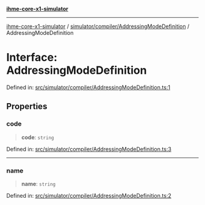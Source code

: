 [**ihme-core-x1-simulator**](../../../../README.md)

***

[ihme-core-x1-simulator](../../../../modules.md) / [simulator/compiler/AddressingModeDefinition](../README.md) / AddressingModeDefinition

# Interface: AddressingModeDefinition

Defined in: [src/simulator/compiler/AddressingModeDefinition.ts:1](https://github.com/ProgrammIt/CPU-Simulator/blob/3f9c46c26c2e1cba2638010869a3cab9b9c737f9/src/simulator/compiler/AddressingModeDefinition.ts#L1)

## Properties

### code

> **code**: `string`

Defined in: [src/simulator/compiler/AddressingModeDefinition.ts:3](https://github.com/ProgrammIt/CPU-Simulator/blob/3f9c46c26c2e1cba2638010869a3cab9b9c737f9/src/simulator/compiler/AddressingModeDefinition.ts#L3)

***

### name

> **name**: `string`

Defined in: [src/simulator/compiler/AddressingModeDefinition.ts:2](https://github.com/ProgrammIt/CPU-Simulator/blob/3f9c46c26c2e1cba2638010869a3cab9b9c737f9/src/simulator/compiler/AddressingModeDefinition.ts#L2)

